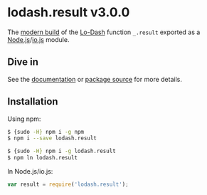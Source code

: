 # lodash.result v3.0.0

The [modern build](https://github.com/lodash/lodash/wiki/Build-Differences) of the [Lo-Dash](https://lodash.com/) function `_.result` exported as a [Node.js](http://nodejs.org/)/[io.js](https://iojs.org/) module.

## Dive in

See the [documentation](https://lodash.com/docs#result) or [package source](https://github.com/lodash/lodash/blob/3.0.0-npm-packages/lodash.result/index.js) for more details.

## Installation

Using npm:

```bash
$ {sudo -H} npm i -g npm
$ npm i --save lodash.result

$ {sudo -H} npm i -g lodash.result
$ npm ln lodash.result
```

In Node.js/io.js:

```js
var result = require('lodash.result');
```

